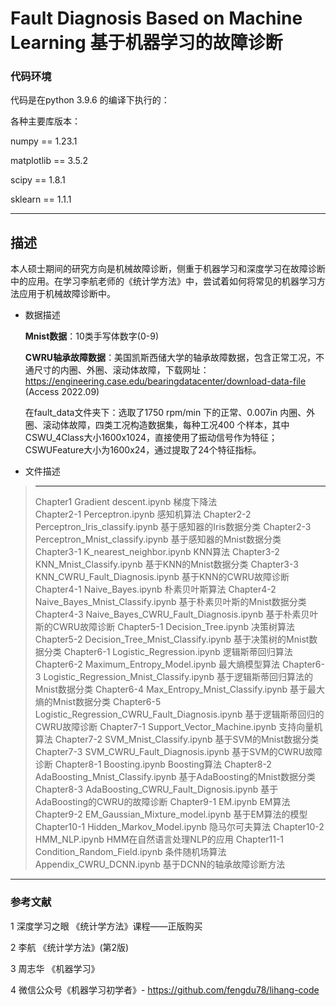 # Fault Diagnosis Based on Machine Learning 基于机器学习的故障诊断



### **代码环境**

代码是在python 3.9.6 的编译下执行的：

各种主要库版本：

numpy == 1.23.1

matplotlib == 3.5.2

scipy == 1.8.1

sklearn == 1.1.1

---

## 描述

本人硕士期间的研究方向是机械故障诊断，侧重于机器学习和深度学习在故障诊断中的应用。在学习李航老师的《统计学方法》中，尝试着如何将常见的机器学习方法应用于机械故障诊断中。

- 数据描述

  **Mnist数据**：10类手写体数字(0-9)

  **CWRU轴承故障数据**：美国凯斯西储大学的轴承故障数据，包含正常工况，不通尺寸的内圈、外圈、滚动体故障，下载网址：https://engineering.case.edu/bearingdatacenter/download-data-file (Access 2022.09)

  在fault_data文件夹下：选取了1750 rpm/min 下的正常、0.007in 内圈、外圈、滚动体故障，四类工况构造数据集，每种工况400 个样本，其中CSWU_4Class大小1600x1024，直接使用了振动信号作为特征；CSWUFeature大小为1600x24，通过提取了24个特征指标。

- 文件描述

> ----
>
> Chapter1 Gradient descent.ipynb												 梯度下降法 \
> Chapter2-1 Perceptron.ipynb														感知机算法
> Chapter2-2 Perceptron_Iris_classify.ipynb									基于感知器的Iris数据分类
> Chapter2-3 Perceptron_Mnist_classify.ipynb							    基于感知器的Mnist数据分类
> Chapter3-1 K_nearest_neighbor.ipynb										  KNN算法
> Chapter3-2 KNN_Mnist_Classify.ipynb										 基于KNN的Mnist数据分类
> Chapter3-3 KNN_CWRU_Fault_Diagnosis.ipynb						  基于KNN的CWRU故障诊断
> Chapter4-1 Naive_Bayes.ipynb													 朴素贝叶斯算法
> Chapter4-2 Naive_Bayes_Mnist_Classify.ipynb							基于朴素贝叶斯的Mnist数据分类
> Chapter4-3 Naive_Bayes_CWRU_Fault_Diagnosis.ipynb			 基于朴素贝叶斯的CWRU故障诊断
> Chapter5-1 Decision_Tree.ipynb													决策树算法
> Chapter5-2 Decision_Tree_Mnist_Classify.ipynb						   基于决策树的Mnist数据分类
> Chapter6-1 Logistic_Regression.ipynb										 逻辑斯蒂回归算法
> Chapter6-2 Maximum_Entropy_Model.ipynb								最大熵模型算法
> Chapter6-3 Logistic_Regression_Mnist_Classify.ipynb				 基于逻辑斯蒂回归算法的Mnist数据分类
> Chapter6-4 Max_Entropy_Mnist_Classify.ipynb							基于最大熵的Mnist数据分类
> Chapter6-5 Logistic_Regression_CWRU_Fault_Diagnosis.ipynb 基于逻辑斯蒂回归的CWRU故障诊断
> Chapter7-1 Support_Vector_Machine.ipynb								 支持向量机算法
> Chapter7-2 SVM_Mnist_Classify.ipynb										 基于SVM的Mnist数据分类
> Chapter7-3 SVM_CWRU_Fault_Diagnosis.ipynb						  基于SVM的CWRU故障诊断
> Chapter8-1 Boosting.ipynb															Boosting算法
> Chapter8-2 AdaBoosting_Mnist_Classify.ipynb							 基于AdaBoosting的Mnist数据分类
> Chapter8-3 AdaBoosting_CWRU_Fault_Dignosis.ipynb				基于AdaBoosting的CWRU的故障诊断
> Chapter9-1 EM.ipynb																	  EM算法
> Chapter9-2 EM_Gaussian_Mixture_model.ipynb						   基于EM算法的模型
> Chapter10-1 Hidden_Markov_Model.ipynb									隐马尔可夫算法
> Chapter10-2 HMM_NLP.ipynb														HMM在自然语言处理NLP的应用
> Chapter11-1 Condition_Random_Field.ipynb								条件随机场算法
> Appendix_CWRU_DCNN.ipynb													  基于DCNN的轴承故障诊断方法

---

### 参考文献

1 深度学习之眼 《统计学方法》课程——正版购买

2 李航 《统计学方法》(第2版)

3 周志华 《机器学习》

4 微信公众号《机器学习初学者》- https://github.com/fengdu78/lihang-code











